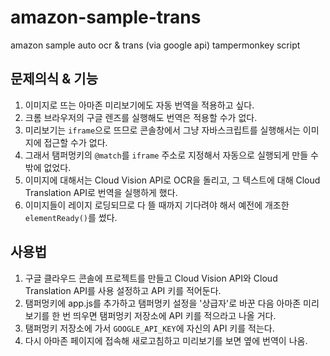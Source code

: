 # amazon-sample-trans
amazon sample auto ocr &amp; trans (via google api) tampermonkey script

## 문제의식 & 기능
1. 이미지로 뜨는 아마존 미리보기에도 자동 번역을 적용하고 싶다.
2. 크롬 브라우저의 구글 렌즈를 실행해도 번역은 적용할 수가 없다.
3. 미리보기는 `iframe`으로 뜨므로 콘솔창에서 그냥 자바스크립트를 실행해서는 이미지에 접근할 수가 없다.
4. 그래서 탬퍼멍키의 `@match`를 `iframe` 주소로 지정해서 자동으로 실행되게 만들 수밖에 없었다.
5. 이미지에 대해서는 Cloud Vision API로 OCR을 돌리고, 그 텍스트에 대해 Cloud Translation API로 번역을 실행하게 했다.
6. 이미지들이 레이지 로딩되므로 다 뜰 때까지 기다려야 해서 예전에 개조한 `elementReady()`를 썼다.

## 사용법
1. 구글 클라우드 콘솔에 프로젝트를 만들고 Cloud Vision API와 Cloud Translation API를 사용 설정하고 API 키를 적어둔다.
2. 탬퍼멍키에 app.js를 추가하고 탬퍼멍키 설정을 '상급자'로 바꾼 다음 아마존 미리보기를 한 번 띄우면 탬퍼멍키 저장소에 API 키를 적으라고 나올 거다.
3. 탬퍼멍키 저장소에 가서 `GOOGLE_API_KEY`에 자신의 API 키를 적는다.
4. 다시 아마존 페이지에 접속해 새로고침하고 미리보기를 보면 옆에 번역이 나옴.

